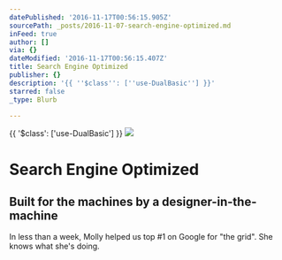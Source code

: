 ```yaml
---
datePublished: '2016-11-17T00:56:15.905Z'
sourcePath: _posts/2016-11-07-search-engine-optimized.md
inFeed: true
author: []
via: {}
dateModified: '2016-11-17T00:56:15.407Z'
title: Search Engine Optimized
publisher: {}
description: '{{ ''$class'': [''use-DualBasic''] }}'
starred: false
_type: Blurb

---
```

{{ '$class': \['use-DualBasic'\] }}
![](https://the-grid-user-content.s3-us-west-2.amazonaws.com/5c88e57d-4e83-4ec2-bab4-0ff79aa58cf2.jpg)

# Search Engine Optimized

## Built for the machines by a designer-in-the-machine

In less than a week, Molly helped us top \#1 on Google for "the grid". She knows what she's doing.